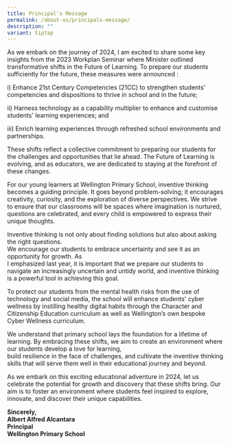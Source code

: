 ```yaml
---
title: Principal's Message
permalink: /about-us/principals-message/
description: ""
variant: tiptap
---
```

<p>As we embark on the journey of 2024, I am excited to share some key insights from the 2023 Workplan Seminar where Minister outlined transformative shifts in the Future of Learning. To prepare our students sufficiently for the future, these measures were announced :</p><p>i)&nbsp;Enhance 21st Century Competencies (21CC) to strengthen students' competencies and dispositions to thrive in school and in the future;</p><p>ii)&nbsp;Harness technology as a capability multiplier to enhance and customise students' learning experiences; and</p><p>iii)&nbsp;Enrich learning experiences through refreshed school environments and partnerships.</p><p>These shifts reflect a collective commitment to preparing our students for the challenges and opportunities that lie ahead. The Future of Learning is evolving, and as educators, we are dedicated to staying at the forefront of these changes.</p><p>For our young learners at Wellington Primary School, inventive thinking becomes a guiding principle. It goes beyond problem-solving; it encourages creativity, curiosity, and the exploration of diverse perspectives. We strive to ensure that our classrooms will be spaces where imagination is nurtured, questions are celebrated, and every child is empowered to express their unique thoughts.</p><p>Inventive thinking is not only about finding solutions but also about asking the right questions. <br>We encourage our students to embrace uncertainty and see it as an opportunity for growth. As <br>I emphasized last year, it is important that we prepare our students to navigate an increasingly uncertain and untidy world, and inventive thinking is a powerful tool in achieving this goal.</p><p>To protect our students from the mental health risks from the use of technology and social media, the school will enhance students' cyber wellness by instilling healthy digital habits through the Character and Citizenship Education curriculum as well as Wellington’s own bespoke Cyber Wellness curriculum.</p><p>We understand that primary school lays the foundation for a lifetime of learning. By embracing these shifts, we aim to create an environment where our students develop a love for learning, <br>build resilience in the face of challenges, and cultivate the inventive thinking skills that will serve them well in their educational journey and beyond.</p><p>As we embark on this exciting educational adventure in 2024, let us celebrate the potential for growth and discovery that these shifts bring. Our aim is to foster an environment where students feel inspired to explore, innovate, and discover their unique capabilities.</p><p><strong>Sincerely,<br>Albert Alfred Alcantara<br>Principal<br>Wellington Primary School</strong></p><blockquote><h4></h4></blockquote><p></p>